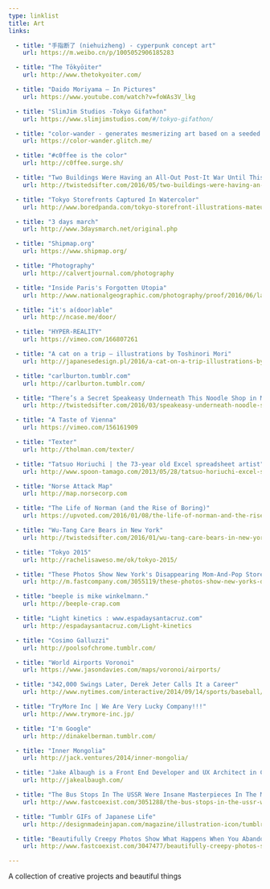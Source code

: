 ```yaml
---
type: linklist
title: Art
links:

  - title: "手指断了 (niehuizheng) - cyperpunk concept art"
    url: https://m.weibo.cn/p/1005052906185283

  - title: "The Tōkyōiter"
    url: http://www.thetokyoiter.com/

  - title: "Daido Moriyama – In Pictures"
    url: https://www.youtube.com/watch?v=foWAs3V_lkg

  - title: "SlimJim Studios -Tokyo Gifathon"
    url: https://www.slimjimstudios.com/#/tokyo-gifathon/

  - title: "color-wander - generates mesmerizing art based on a seeded random"
    url: https://color-wander.glitch.me/

  - title: "#c0ffee is the color"
    url: http://c0ffee.surge.sh/

  - title: "Two Buildings Were Having an All-Out Post-It War Until This Happened"
    url: http://twistedsifter.com/2016/05/two-buildings-were-having-an-epic-post-it-war-until-this-happened/

  - title: "Tokyo Storefronts Captured In Watercolor"
    url: http://www.boredpanda.com/tokyo-storefront-illustrations-mateusz-urbanowicz/

  - title: "3 days march"
    url: http://www.3daysmarch.net/original.php

  - title: "Shipmap.org"
    url: https://www.shipmap.org/

  - title: "Photography"
    url: http://calvertjournal.com/photography

  - title: "Inside Paris's Forgotten Utopia"
    url: http://www.nationalgeographic.com/photography/proof/2016/06/laurent-kronental-paris-housing-projects/

  - title: "it's a(door)able"
    url: http://ncase.me/door/

  - title: "HYPER-REALITY"
    url: https://vimeo.com/166807261

  - title: "A cat on a trip – illustrations by Toshinori Mori"
    url: http://japanesedesign.pl/2016/a-cat-on-a-trip-illustrations-by-toshinori-mori/

  - title: "carlburton.tumblr.com"
    url: http://carlburton.tumblr.com/

  - title: "There’s a Secret Speakeasy Underneath This Noodle Shop in Moscow (12 Photos)"
    url: http://twistedsifter.com/2016/03/speakeasy-underneath-noodle-shop-in-moscow/

  - title: "A Taste of Vienna"
    url: https://vimeo.com/156161909

  - title: "Texter"
    url: http://tholman.com/texter/

  - title: "Tatsuo Horiuchi | the 73-year old Excel spreadsheet artist"
    url: http://www.spoon-tamago.com/2013/05/28/tatsuo-horiuchi-excel-spreadsheet-artist/

  - title: "Norse Attack Map"
    url: http://map.norsecorp.com

  - title: "The Life of Norman (and the Rise of Boring)"
    url: https://upvoted.com/2016/01/08/the-life-of-norman-and-the-rise-of-boring/

  - title: "Wu-Tang Care Bears in New York"
    url: http://twistedsifter.com/2016/01/wu-tang-care-bears-in-new-york/

  - title: "Tokyo 2015"
    url: http://rachelisaweso.me/ok/tokyo-2015/

  - title: "These Photos Show New York's Disappearing Mom-And-Pop Stores"
    url: http://m.fastcompany.com/3055119/these-photos-show-new-yorks-disappearing-mom-and-pop-stores

  - title: "beeple is mike winkelmann."
    url: http://beeple-crap.com

  - title: "Light kinetics : www.espadaysantacruz.com"
    url: http://espadaysantacruz.com/Light-kinetics

  - title: "Cosimo Galluzzi"
    url: http://poolsofchrome.tumblr.com/

  - title: "World Airports Voronoi"
    url: https://www.jasondavies.com/maps/voronoi/airports/

  - title: "342,000 Swings Later, Derek Jeter Calls It a Career"
    url: http://www.nytimes.com/interactive/2014/09/14/sports/baseball/jeter-swings.html

  - title: "TryMore Inc | We Are Very Lucky Company!!!"
    url: http://www.trymore-inc.jp/

  - title: "I'm Google"
    url: http://dinakelberman.tumblr.com/

  - title: "Inner Mongolia"
    url: http://jack.ventures/2014/inner-mongolia/

  - title: "Jake Albaugh is a Front End Developer and UX Architect in Chicago."
    url: http://jakealbaugh.com/

  - title: "The Bus Stops In The USSR Were Insane Masterpieces In The Middle Of Nowhere"
    url: http://www.fastcoexist.com/3051288/the-bus-stops-in-the-ussr-were-insane-masterpieces-in-the-middle-of-nowhere

  - title: "Tumblr GIFs of Japanese Life"
    url: http://designmadeinjapan.com/magazine/illustration-icon/tumblr-gifs-of-japanese-life/

  - title: "Beautifully Creepy Photos Show What Happens When You Abandon An Amusement Park"
    url: http://www.fastcoexist.com/3047477/beautifully-creepy-photos-show-what-happens-when-you-abandon-an-amusement-park

---
```


A collection of creative projects and beautiful things
